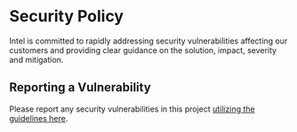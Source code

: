 # Security Policy
Intel is committed to rapidly addressing security vulnerabilities affecting our customers and providing clear guidance on the solution, impact, severity and mitigation.

## Reporting a Vulnerability
Please report any security vulnerabilities in this project [utilizing the guidelines here](https://www.intel.com/content/www/us/en/security-center/vulnerability-handling-guidelines.html).

